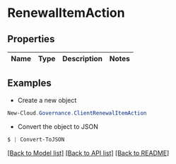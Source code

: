 # RenewalItemAction
## Properties

Name | Type | Description | Notes
------------ | ------------- | ------------- | -------------

## Examples

- Create a new object
```powershell
New-Cloud.Governance.ClientRenewalItemAction 
```

- Convert the object to JSON
```powershell
$ | Convert-ToJSON
```


[[Back to Model list]](../README.md#documentation-for-models) [[Back to API list]](../README.md#documentation-for-api-endpoints) [[Back to README]](../README.md)

